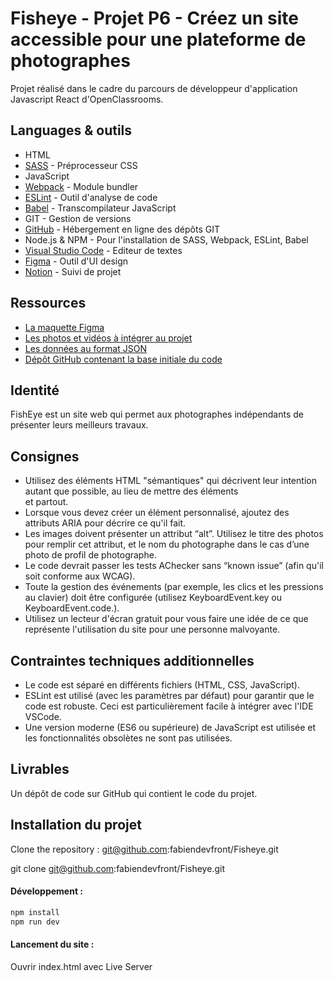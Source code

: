 # Fisheye - Projet P6 - Créez un site accessible pour une plateforme de photographes

Projet réalisé dans le cadre du parcours de développeur d'application Javascript React d'OpenClassrooms.

## Languages & outils

* HTML
* [SASS](https://sass-lang.com/) - Préprocesseur CSS
* JavaScript
* [Webpack](https://webpack.js.org/) - Module bundler
* [ESLint](https://eslint.org/) - Outil d'analyse de code
* [Babel](https://babeljs.io/) - Transcompilateur JavaScript
* GIT - Gestion de versions
* [GitHub](https://github.com/) - Hébergement en ligne des dépôts GIT
* Node.js & NPM - Pour l'installation de SASS, Webpack, ESLint, Babel
* [Visual Studio Code](https://code.visualstudio.com/) - Editeur de textes
* [Figma](https://www.figma.com/) - Outil d'UI design
* [Notion](https://www.notion.so/) - Suivi de projet

## Ressources

* [La maquette Figma](https://www.figma.com/file/Q3yNeD7WTK9QHDldg9vaRl/UI-Design-FishEye-FR?node-id=0%3A1)
* [Les photos et vidéos à intégrer au projet](https://s3-eu-west-1.amazonaws.com/course.oc-static.com/projects/Front-End+V2/P5+Javascript+%26+Accessibility/FishEye_Photos.zip)
* [Les données au format JSON](https://github.com/OpenClassrooms-Student-Center/Front-End-Fisheye/blob/main/data/photographers.json)
* [Dépôt GitHub contenant la base initiale du code](https://github.com/OpenClassrooms-Student-Center/Front-End-Fisheye)

## Identité

FishEye est un site web qui permet aux photographes indépendants de présenter leurs meilleurs travaux.

## Consignes

* Utilisez des éléments HTML "sémantiques" qui décrivent leur intention autant que possible, au lieu de mettre des éléments <div> et <span> partout.
* Lorsque vous devez créer un élément personnalisé, ajoutez des attributs ARIA pour décrire ce qu'il fait.
* Les images doivent présenter un attribut “alt”. Utilisez le titre des photos pour remplir cet attribut, et le nom du photographe dans le cas d’une photo de profil de photographe.
* Le code devrait passer les tests AChecker sans “known issue” (afin qu'il soit conforme aux WCAG).
* Toute la gestion des événements (par exemple, les clics et les pressions au clavier) doit être configurée (utilisez KeyboardEvent.key ou
KeyboardEvent.code.).
* Utilisez un lecteur d'écran gratuit pour vous faire une idée de ce que représente l'utilisation du site pour une personne malvoyante.

## Contraintes techniques additionnelles

* Le code est séparé en différents fichiers (HTML, CSS, JavaScript).
* ESLint est utilisé (avec les paramètres par défaut) pour garantir que le code est robuste. Ceci est particulièrement facile à intégrer avec l'IDE
VSCode.
* Une version moderne (ES6 ou supérieure) de JavaScript est utilisée et les fonctionnalités obsolètes ne sont pas utilisées.

## Livrables
Un dépôt de code sur GitHub qui contient le code du projet.

## Installation du projet

Clone the repository : git@github.com:fabiendevfront/Fisheye.git

git clone git@github.com:fabiendevfront/Fisheye.git

#### Développement :

```bash
npm install
npm run dev
```
#### Lancement du site :

Ouvrir index.html avec Live Server